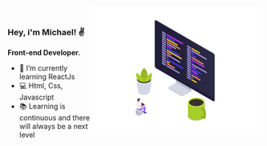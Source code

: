 <img align="right" src="https://github.com/Mikelovex/Mikelovex/blob/master/code.png?raw=true" width="340"/>

<br />

### Hey, i'm Michael!  ✌️

**Front-end Developer.**

- 🌱 I’m currently learning ReactJs
- 💻 Html,  Css,  Javascript
- 📚 Learning is continuous and there will always be a next level


